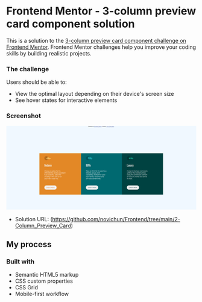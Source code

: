 # Frontend Mentor - 3-column preview card component solution

This is a solution to the [3-column preview card component challenge on Frontend Mentor](https://www.frontendmentor.io/challenges/3column-preview-card-component-pH92eAR2-). Frontend Mentor challenges help you improve your coding skills by building realistic projects. 

### The challenge

Users should be able to:

- View the optimal layout depending on their device's screen size
- See hover states for interactive elements

### Screenshot

![](./print-screen/1.png)


- Solution URL: (https://github.com/novichun/Frontend/tree/main/2-Column_Preview_Card)


## My process

### Built with

- Semantic HTML5 markup
- CSS custom properties
- CSS Grid
- Mobile-first workflow
